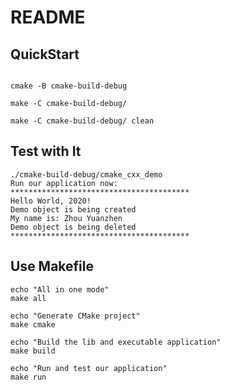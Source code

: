 # README

## QuickStart

```shell

cmake -B cmake-build-debug

make -C cmake-build-debug/ 

make -C cmake-build-debug/ clean
```

## Test with It

```shell
./cmake-build-debug/cmake_cxx_demo
Run our application now:
****************************************
Hello World, 2020!
Demo object is being created
My name is: Zhou Yuanzhen
Demo object is being deleted
****************************************
```

## Use Makefile

```shell
echo "All in one mode"
make all

echo "Generate CMake project"
make cmake

echo "Build the lib and executable application"
make build

echo "Run and test our application"
make run
```
